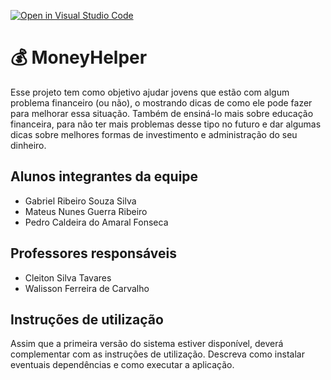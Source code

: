[![Open in Visual Studio Code](https://classroom.github.com/assets/open-in-vscode-c66648af7eb3fe8bc4f294546bfd86ef473780cde1dea487d3c4ff354943c9ae.svg)](https://classroom.github.com/online_ide?assignment_repo_id=7697687&assignment_repo_type=AssignmentRepo)

# :moneybag: MoneyHelper

Esse projeto tem como objetivo ajudar jovens que estão com algum problema financeiro (ou não), o mostrando dicas de como ele pode fazer para melhorar essa situação. Também de ensiná-lo mais sobre educação financeira, para não ter mais problemas desse tipo no futuro e dar algumas dicas sobre melhores formas de investimento e administração do seu dinheiro.

## Alunos integrantes da equipe

* Gabriel Ribeiro Souza Silva
* Mateus Nunes Guerra Ribeiro
* Pedro Caldeira do Amaral Fonseca

## Professores responsáveis

* Cleiton Silva Tavares
* Walisson Ferreira de Carvalho

## Instruções de utilização

Assim que a primeira versão do sistema estiver disponível, deverá complementar com as instruções de utilização. Descreva como instalar eventuais dependências e como executar a aplicação.

